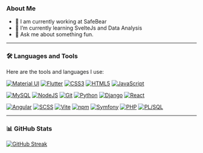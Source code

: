 <!--
**LeoLChalot/LeoLChalot** is a ✨ _special_ ✨ repository because its `README.md` (this file) appears on your GitHub profile.

Here are some ideas to get you started:
-->

### About Me
- 🔭 I am currently working at SafeBear
- 🌱 I’m currently learning SvelteJs and Data Analysis
- 💬 Ask me about something fun.

---

### 🛠️ Languages and Tools

Here are the tools and languages I use:

[![Material UI](https://img.shields.io/badge/-Material_UI-007FFF?style=flat&logo=mui&logoColor=white)](#)
[![Flutter](https://img.shields.io/badge/-Flutter-02569B?style=flat&logo=flutter&logoColor=white)](#)
[![CSS3](https://img.shields.io/badge/-CSS3-1572B6?style=flat&logo=css3&logoColor=white)](#)
[![HTML5](https://img.shields.io/badge/-HTML5-E34F26?style=flat&logo=html5&logoColor=white)](#)
[![JavaScript](https://img.shields.io/badge/-JavaScript-F7DF1E?style=flat&logo=javascript&logoColor=black)](#)

[![MySQL](https://img.shields.io/badge/-MySQL-003545?style=flat&logo=mysql&logoColor=white)](#)
[![NodeJS](https://img.shields.io/badge/-Node.js-339933?style=flat&logo=node.js&logoColor=white)](#)
[![Git](https://img.shields.io/badge/-Git-F05032?style=flat&logo=git&logoColor=white)](#)
[![Python](https://img.shields.io/badge/-Python-3776AB?style=flat&logo=python&logoColor=white)](#)
[![Django](https://img.shields.io/badge/-Django-092E20?style=flat&logo=django&logoColor=white)](#)
[![React](https://img.shields.io/badge/-React-61DAFB?style=flat&logo=react&logoColor=white)](#)

[![Angular](https://img.shields.io/badge/-Angular-DD0031?style=flat&logo=angular&logoColor=white)](#)
[![SCSS](https://img.shields.io/badge/-SCSS-C6538C?style=flat&logo=sass&logoColor=white)](#)
[![Vite](https://img.shields.io/badge/-Vite-646CFF?style=flat&logo=vite&logoColor=white)](#)
[![npm](https://img.shields.io/badge/-npm-CB3837?style=flat&logo=npm&logoColor=white)](#)
[![Symfony](https://img.shields.io/badge/-Symfony-000000?style=flat&logo=symfony&logoColor=white)](#)
[![PHP](https://img.shields.io/badge/-PHP-777BB4?style=flat&logo=php&logoColor=white)](#)
[![PL/SQL](https://img.shields.io/badge/-PLSQL-F80000?style=flat&logo=oracle&logoColor=white)](#)

---

### 📊 GitHub Stats

[![GitHub Streak](https://streak-stats.demolab.com/?user=LeoLChalot&theme=onedark)](https://git.io/streak-stats)
